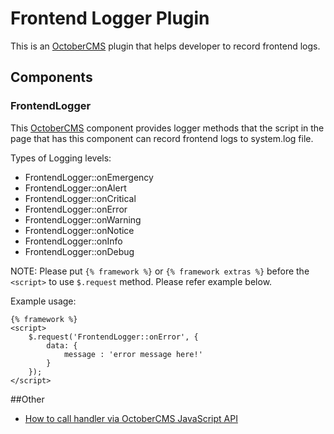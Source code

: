 # Frontend Logger Plugin


This is an [OctoberCMS](http://octobercms.com/) plugin that helps developer to record frontend logs.

## Components
### FrontendLogger
This [OctoberCMS](http://octobercms.com/) component provides logger methods that
the script in the page that has this component can record frontend logs to system.log file.

Types of Logging levels:

* FrontendLogger::onEmergency
* FrontendLogger::onAlert
* FrontendLogger::onCritical
* FrontendLogger::onError
* FrontendLogger::onWarning
* FrontendLogger::onNotice
* FrontendLogger::onInfo
* FrontendLogger::onDebug


NOTE: Please put ```{% framework %}``` or ```{% framework extras %}``` before the ```<script>``` to use ```$.request``` method. Please refer example below.

Example usage:

```
{% framework %}
<script>
    $.request('FrontendLogger::onError', {
        data: {
            message : 'error message here!'
        }
    });
</script>
```

##Other
* [How to call handler via OctoberCMS JavaScript API](https://octobercms.com/docs/ajax/javascript-api)
